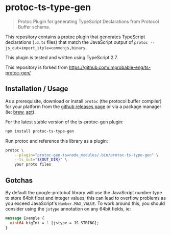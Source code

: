 # protoc-ts-type-gen

> Protoc Plugin for generating TypeScript Declarations from Protocol Buffer schema.

This repository contains a [protoc](https://github.com/google/protobuf) plugin that generates TypeScript declarations
(`.d.ts` files) that match the JavaScript output of `protoc --js_out=import_style=commonjs,binary`.

This plugin is tested and written using TypeScript 2.7.

This repository is forked from https://github.com/improbable-eng/ts-protoc-gen/

## Installation / Usage

As a prerequisite, download or install `protoc` (the protocol buffer compiler) for your platform from the [github releases page](https://github.com/google/protobuf/releases) or via a package manager (ie: [brew](http://brewformulas.org/Protobuf), [apt](https://www.ubuntuupdates.org/pm/protobuf-compiler)).

For the latest stable version of the ts-protoc-gen plugin:

```bash
npm install protoc-ts-type-gen
```

Run protoc and reference this library as a plugin:

```bash
protoc \
    --plugin="protoc-gen-ts=node_modules/.bin/protoc-ts-type-gen" \
    --ts_out="${OUT_DIR}" \
    your proto files
```

## Gotchas

By default the google-protobuf library will use the JavaScript number type to store 64bit float and integer values; this can lead to overflow problems as you exceed JavaScript's `Number.MAX_VALUE`. To work around this, you should consider using the `jstype` annotation on any 64bit fields, ie:

```proto
message Example {
  uint64 bigInt = 1 [jstype = JS_STRING];
}
```
